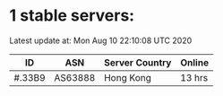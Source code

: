 # 1 stable servers:

Latest update at: Mon Aug 10 22:10:08 UTC 2020

| ID | ASN | Server Country | Online |
| -- | --- | -------------- | ------ |
| #.33B9 | AS63888 | Hong Kong | 13 hrs |

